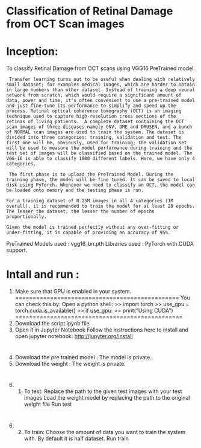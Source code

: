 # Classification of Retinal Damage from OCT Scan images
# Inception:

   To classify Retinal Damage from OCT scans using VGG16 PreTrained model.
      
     Transfer learning turns out to be useful when dealing with relatively small dataset; for examples medical images, which are harder to obtain in large numbers than other dataset. Instead of training a deep neural network from scratch, which would require a significant amount of data, power and time, it's often convenient to use a pre-trained model and just fine-tune its performance to simplify and speed up the process. Retinal optical coherence tomography (OCT) is an imaging technique used to capture high-resolution cross sections of the retinas of living patients.  A complete dataset containing the OCT scan images of three diseases namely CNV, DME and DRUSEN, and a bunch of NORMAL scan images are used to train the system. The dataset is divided into three categories: training, validation and test. The first one will be, obviously, used for training; the validation set will be used to measure the model performance during training and the test set of images will be classified based on the trained model. The VGG-16 is able to classify 1000 different labels. Here, we have only 4 categories.

     The first phase is to upload the PreTrained Model. During the training phase, the model will be fine tuned. It can be saved to local disk using PyTorch. Whenever we need to classify an OCT, the model can be loaded onto memory and the testing phase is run.

    For a training dataset of 0.25M images in all 4 categories (1M overall), it is recommended to train the model for at least 20 epochs. The lesser the dataset, the lesser the number of epochs proportionally.

    Given the model is trained perfectly without any over-fitting or under-fitting, it is capable of providing an accuracy of 95%. 

PreTrained Models used : vgg16_bn.pth
Libraries used : PyTorch with CUDA support.

# Intall and run :
1. Make sure that GPU is enabled in your system.
===============================================
You can check this by:
    Open a python shell:
        >> import torch
        >> use_gpu = torch.cuda.is_available()
        >> if use_gpu:
        >>     print("Using CUDA")
================================================
2. Download the script.ipynb file
3. Open it in Jupyter Notebook
    Follow the instructions here to install and open jupyter notebook: http://jupyter.org/install
#
4. Download the pre trained model : The model is private.
5. Download the weight : The weight is private.
#
6. 1. To test:
    Replace the path to the given test images with your test images
    Load the weight model by replacing the path to the original weight file
    Run test
#
6. 2. To train:
    Choose the amount of data you want to train the system with. By default it is half dataset.
    Run train